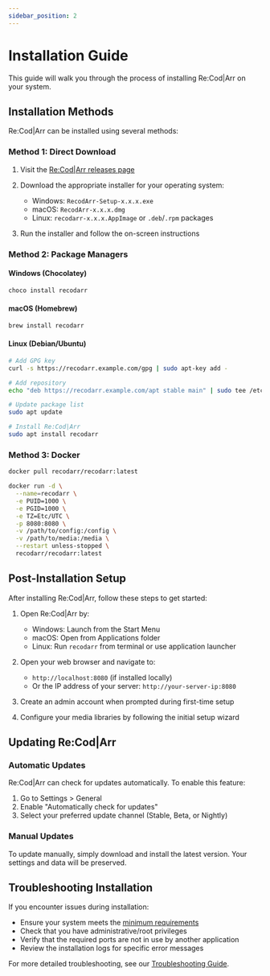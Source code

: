 ```yaml
---
sidebar_position: 2
---
```


# Installation Guide

This guide will walk you through the process of installing Re:Cod|Arr on your system.

## Installation Methods

Re:Cod|Arr can be installed using several methods:

### Method 1: Direct Download

1. Visit the [Re:Cod|Arr releases page](https://github.com/your-github-username/recodarr/releases)
2. Download the appropriate installer for your operating system:
   - Windows: `RecodArr-Setup-x.x.x.exe`
   - macOS: `RecodArr-x.x.x.dmg`
   - Linux: `recodarr-x.x.x.AppImage` or `.deb`/`.rpm` packages

3. Run the installer and follow the on-screen instructions

### Method 2: Package Managers

#### Windows (Chocolatey)

```powershell
choco install recodarr
```

#### macOS (Homebrew)

```bash
brew install recodarr
```

#### Linux (Debian/Ubuntu)

```bash
# Add GPG key
curl -s https://recodarr.example.com/gpg | sudo apt-key add -

# Add repository
echo "deb https://recodarr.example.com/apt stable main" | sudo tee /etc/apt/sources.list.d/recodarr.list

# Update package list
sudo apt update

# Install Re:Cod|Arr
sudo apt install recodarr
```

### Method 3: Docker

```bash
docker pull recodarr/recodarr:latest

docker run -d \
  --name=recodarr \
  -e PUID=1000 \
  -e PGID=1000 \
  -e TZ=Etc/UTC \
  -p 8080:8080 \
  -v /path/to/config:/config \
  -v /path/to/media:/media \
  --restart unless-stopped \
  recodarr/recodarr:latest
```

## Post-Installation Setup

After installing Re:Cod|Arr, follow these steps to get started:

1. Open Re:Cod|Arr by:
   - Windows: Launch from the Start Menu
   - macOS: Open from Applications folder
   - Linux: Run `recodarr` from terminal or use application launcher

2. Open your web browser and navigate to:
   - `http://localhost:8080` (if installed locally)
   - Or the IP address of your server: `http://your-server-ip:8080`

3. Create an admin account when prompted during first-time setup

4. Configure your media libraries by following the initial setup wizard

## Updating Re:Cod|Arr

### Automatic Updates

Re:Cod|Arr can check for updates automatically. To enable this feature:

1. Go to Settings > General
2. Enable "Automatically check for updates"
3. Select your preferred update channel (Stable, Beta, or Nightly)

### Manual Updates

To update manually, simply download and install the latest version. Your settings and data will be preserved.

## Troubleshooting Installation

If you encounter issues during installation:

- Ensure your system meets the [minimum requirements](./intro#system-requirements)
- Check that you have administrative/root privileges
- Verify that the required ports are not in use by another application
- Review the installation logs for specific error messages

For more detailed troubleshooting, see our [Troubleshooting Guide](./troubleshooting). 